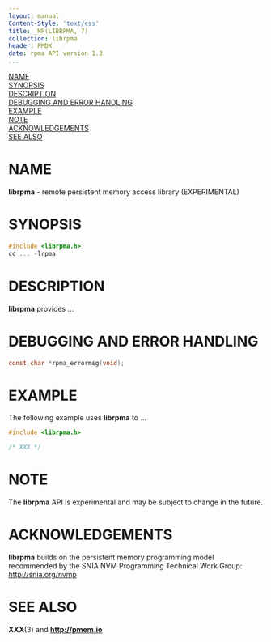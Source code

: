 ```yaml
---
layout: manual
Content-Style: 'text/css'
title: _MP(LIBRPMA, 7)
collection: librpma
header: PMDK
date: rpma API version 1.3
...
```


[comment]: <> (SPDX-License-Identifier: BSD-3-Clause)
[comment]: <> (Copyright 2019, Intel Corporation)

[comment]: <> (librpma.7 -- man page for librpma)


[NAME](#name)<br />
[SYNOPSIS](#synopsis)<br />
[DESCRIPTION](#description)<br />
[DEBUGGING AND ERROR HANDLING](#debugging-and-error-handling)<br />
[EXAMPLE](#example)<br />
[NOTE](#note)<br />
[ACKNOWLEDGEMENTS](#acknowledgements)<br />
[SEE ALSO](#see-also)


# NAME #

**librpma** - remote persistent memory access library (EXPERIMENTAL)

# SYNOPSIS #

```c
#include <librpma.h>
cc ... -lrpma
```

# DESCRIPTION #

**librpma** provides ...

# DEBUGGING AND ERROR HANDLING #

```c
const char *rpma_errormsg(void);
```

# EXAMPLE #

The following example uses **librpma** to ...

```c
#include <librpma.h>

/* XXX */
```

# NOTE #

The **librpma** API is experimental and may be subject to change in the future.

# ACKNOWLEDGEMENTS #

**librpma** builds on the persistent memory programming model
recommended by the SNIA NVM Programming Technical Work Group:
<http://snia.org/nvmp>

# SEE ALSO #

**XXX**(3)
and **<http://pmem.io>**
